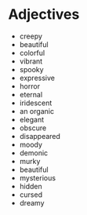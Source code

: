 # Adjectives

- creepy
- beautiful
- colorful
- vibrant
- spooky
- expressive
- horror
- eternal
- iridescent
- an organic
- elegant
- obscure
- disappeared
- moody
- demonic
- murky
- beautiful
- mysterious
- hidden
- cursed
- dreamy